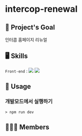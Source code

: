 # intercop-renewal

## 🎯 Project's Goal

인터콥 홈페이지 리뉴얼

## 🖥 Skills

`Front-end` : <img src="https://img.shields.io/badge/Vue-4FC08D?style=flat-square&logo=vue.js&logoColor=white"/> <img src="https://img.shields.io/badge/Typescipt-0074C2?style=flat-square&logo=Typescript&logoColor=white"/>

## 📒 Usage

### 개발모드에서 실행하기

```
> npm run dev
```

## 🙋🏻‍♂️ Members

